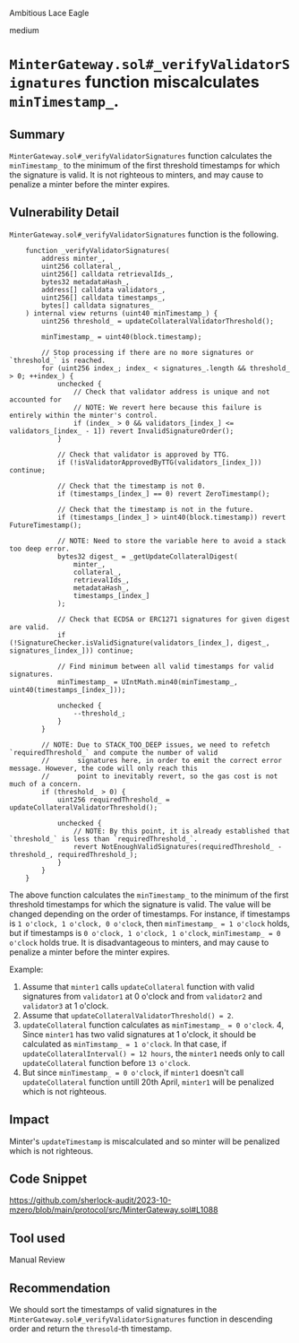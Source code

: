 Ambitious Lace Eagle

medium

# `MinterGateway.sol#_verifyValidatorSignatures` function miscalculates `minTimestamp_`.

## Summary
`MinterGateway.sol#_verifyValidatorSignatures` function calculates the `minTimestamp_` to the minimum of the first threshold timestamps for which the signature is valid.
It is not righteous to minters, and may cause to penalize a minter before the minter expires.

## Vulnerability Detail
`MinterGateway.sol#_verifyValidatorSignatures` function is the following.
```solidity
    function _verifyValidatorSignatures(
        address minter_,
        uint256 collateral_,
        uint256[] calldata retrievalIds_,
        bytes32 metadataHash_,
        address[] calldata validators_,
        uint256[] calldata timestamps_,
        bytes[] calldata signatures_
    ) internal view returns (uint40 minTimestamp_) {
        uint256 threshold_ = updateCollateralValidatorThreshold();

        minTimestamp_ = uint40(block.timestamp);

        // Stop processing if there are no more signatures or `threshold_` is reached.
        for (uint256 index_; index_ < signatures_.length && threshold_ > 0; ++index_) {
            unchecked {
                // Check that validator address is unique and not accounted for
                // NOTE: We revert here because this failure is entirely within the minter's control.
                if (index_ > 0 && validators_[index_] <= validators_[index_ - 1]) revert InvalidSignatureOrder();
            }

            // Check that validator is approved by TTG.
            if (!isValidatorApprovedByTTG(validators_[index_])) continue;

            // Check that the timestamp is not 0.
            if (timestamps_[index_] == 0) revert ZeroTimestamp();

            // Check that the timestamp is not in the future.
            if (timestamps_[index_] > uint40(block.timestamp)) revert FutureTimestamp();

            // NOTE: Need to store the variable here to avoid a stack too deep error.
            bytes32 digest_ = _getUpdateCollateralDigest(
                minter_,
                collateral_,
                retrievalIds_,
                metadataHash_,
                timestamps_[index_]
            );

            // Check that ECDSA or ERC1271 signatures for given digest are valid.
            if (!SignatureChecker.isValidSignature(validators_[index_], digest_, signatures_[index_])) continue;

            // Find minimum between all valid timestamps for valid signatures.
            minTimestamp_ = UIntMath.min40(minTimestamp_, uint40(timestamps_[index_]));

            unchecked {
                --threshold_;
            }
        }

        // NOTE: Due to STACK_TOO_DEEP issues, we need to refetch `requiredThreshold_` and compute the number of valid
        //       signatures here, in order to emit the correct error message. However, the code will only reach this
        //       point to inevitably revert, so the gas cost is not much of a concern.
        if (threshold_ > 0) {
            uint256 requiredThreshold_ = updateCollateralValidatorThreshold();

            unchecked {
                // NOTE: By this point, it is already established that `threshold_` is less than `requiredThreshold_`.
                revert NotEnoughValidSignatures(requiredThreshold_ - threshold_, requiredThreshold_);
            }
        }
    }
```
The above function calculates the `minTimestamp_` to the minimum of the first threshold timestamps for which the signature is valid.
The value will be changed depending on the order of timestamps.
For instance, if timestamps is `1 o'clock, 1 o'clock, 0 o'clock`, then `minTimestamp_ = 1 o'clock` holds, but if timestamps is `0 o'clock, 1 o'clock, 1 o'clock`, `minTimestamp_ = 0 o'clock` holds true.
It is disadvantageous to minters, and may cause to penalize a minter before the minter expires.

Example:
1. Assume that `minter1` calls `updateCollateral` function with valid signatures from `validator1` at 0 o'clock and from `validator2` and `validator3` at 1 o'clock.
2. Assume that `updateCollateralValidatorThreshold() = 2`.
3. `updateCollateral` function calculates as `minTimestamp_ = 0 o'clock`. 
4, Since `minter1` has two valid signatures at 1 o'clock, it should be calculated as `minTimstamp_ = 1 o'clock`. In that case, if `updateCollateralInterval() = 12 hours`, the `minter1` needs only to call `updateCollateral` function before `13 o'clock`.
5. But since `minTimestamp_ = 0 o'clock`, if `minter1` doesn't call `updateCollateral` function untill 20th April, `minter1` will be penalized which is not righteous.

## Impact
Minter's `updateTimestamp` is miscalculated and so minter will be penalized which is not righteous.

## Code Snippet
https://github.com/sherlock-audit/2023-10-mzero/blob/main/protocol/src/MinterGateway.sol#L1088

## Tool used

Manual Review

## Recommendation
We should sort the timestamps of valid signatures in the `MinterGateway.sol#_verifyValidatorSignatures` function in descending order and return the `thresold`-th timestamp.
